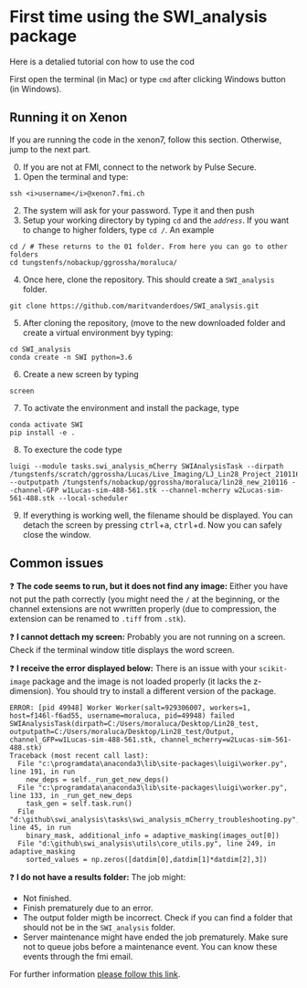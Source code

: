 # First time using the SWI_analysis package
Here is a detalied tutorial con how to use the cod

First open the terminal (in Mac) or type <code>cmd</code> after clicking Windows button (in Windows).

## Running it on Xenon
If you are running the code in the xenon7, follow this section. Otherwise, jump to the next part.

0. If you are not at FMI, connect to the network by Pulse Secure.
1. Open the terminal and type:
  ```
  ssh <i>username</i>@xenon7.fmi.ch
  ```
2. The system will ask for your password. Type it and then push 
3. Setup your working directory by typing <code>cd</code> and the <code><i>address</i></code>. If you want to change to higher folders, type <code>cd /</code>. An example
  ```
  cd / # These returns to the 01 folder. From here you can go to other folders
  cd tungstenfs/nobackup/ggrossha/moraluca/
  ```
4. Once here, clone the repository. This should create a <code>SWI_analysis</code> folder.
  ```
  git clone https://github.com/maritvanderdoes/SWI_analysis.git 
  ```
5. After cloning the repository, (move to the new downloaded folder and create a virtual environment byy typing:
  ```
  cd SWI_analysis
  conda create -n SWI python=3.6
  ```
6. Create a new screen by typing
  ```
  screen
  ```
7. To activate the environment and install the package, type
  ```
  conda activate SWI
  pip install -e .
  ```
8. To execture the code type 
  ```
  luigi --module tasks.swi_analysis_mCherry SWIAnalysisTask --dirpath /tungstenfs/scratch/ggrossha/Lucas/Live_Imaging/LJ_Lin28_Project_210116 --outputpath /tungstenfs/nobackup/ggrossha/moraluca/lin28_new_210116 --channel-GFP w1Lucas-sim-488-561.stk --channel-mcherry w2Lucas-sim-561-488.stk --local-scheduler
  ```
9. If everything is working well, the filename should be displayed. You can detach the screen by pressing <kbd>ctrl</kbd>+<kbd>a</kbd>,  <kbd>ctrl</kbd>+<kbd>d</kbd>. Now you can safely close the window.

## Common issues
❓ **The code seems to run, but it does not find any image:** Either you have not put the path correctly (you might need the <code>/</code> at the beginning, or the channel extensions are not wwritten properly (due to compression, the extension can be renamed to <code>.tiff</code> from <code>.stk</code>).

❓ **I cannot dettach my screen:** Probably you are not running on a screen. Check if the terminal window title displays the word screen.

❓ **I receive the error displayed below:** There is an issue with your <code>scikit-image</code> package and the image is not loaded properly (it lacks the z-dimension). You should try to install a different version of the package.
```
ERROR: [pid 49948] Worker Worker(salt=929306007, workers=1, host=f146l-f6ad55, username=moraluca, pid=49948) failed 
SWIAnalysisTask(dirpath=C:/Users/moraluca/Desktop/Lin28_test, outputpath=C:/Users/moraluca/Desktop/Lin28_test/Output, 
channel_GFP=w1Lucas-sim-488-561.stk, channel_mcherry=w2Lucas-sim-561-488.stk)
Traceback (most recent call last):
  File "c:\programdata\anaconda3\lib\site-packages\luigi\worker.py", line 191, in run
    new_deps = self._run_get_new_deps()
  File "c:\programdata\anaconda3\lib\site-packages\luigi\worker.py", line 133, in _run_get_new_deps
    task_gen = self.task.run()
  File "d:\github\swi_analysis\tasks\swi_analysis_mCherry_troubleshooting.py", line 45, in run
    binary_mask, additional_info = adaptive_masking(images_out[0])
  File "d:\github\swi_analysis\utils\core_utils.py", line 249, in adaptive_masking
    sorted_values = np.zeros([datdim[0],datdim[1]*datdim[2],3])
  ```

❓ **I do not have a results folder:** The job might:
- Not finished.
- Finish prematurely due to an error.
- The output folder migth be incorrect. Check if you can find a folder that should not be in the <code>SWI_analysis</code> folder.
- Server maintenance might have ended the job prematurely. Make sure not to queue jobs before a maintenance event. You can know these events through the fmi email. 

For further information [please follow this link](docs/xenon7.md). 
